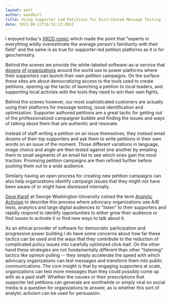 ```yaml
---
layout: post
author: woodhull
title: Using Supporter Led Petitions for Distributed Message Testing
date: 2021-08-12T16:52:13.891Z
---
```

I enjoyed today's [XKCD comic](https://xkcd.com/2501/) which made the point that "experts in everything wildly overestimate the average person's familiarity with their field" and the same is as true for supporter-led petition platforms as it is for geochemistry. 

Behind the scenes we provide the white-labeled software-as-a-service that [dozens](https://sign.moveon.org/) [of](https://you.38degrees.org.uk) [organizations](https://weact.campact.de/) around the world use to power platforms where their supporters can launch their own petition campaigns. On the surface these sites are about democratizing access to the tools used to create petitions, opening up the tactic of launching a petition to local leaders, and supporting local activists with the tools they need to win their own fights. 

Behind the scenes however, our most sophisticated customers are actually using their platforms for message testing, issue identification and optimization. Supporter authored petitions are a great tactic for getting out of the professionalized campaigner bubble and finding the issues and ways of talking about them that are authentic and resonate. 

Instead of staff writing a petition on an issue themselves, they instead email dozens of their top supporters and ask them to write petitions in their own words on an issue of the moment. Those different variations in language, image choice and angle are then tested against one another by emailing them to small segments of an email list to see which ones gain the most traction. Promising petition campaigns are then refined further before pushing them out to a wide audience. 

Similarly having an open process for creating new petition campaigns can also help organizations identify campaign issues that they might not have been aware of or might have dismissed internally. 

[Dave Karpf](https://twitter.com/davekarpf) at George Washington University coined the term [Analytic Activism](https://oxford.universitypressscholarship.com/view/10.1093/acprof:oso/9780190266127.001.0001/acprof-9780190266127) to describe this process where advocacy organizations use A/B tests, analytics and large digital audiences to "listen" to their supporters and rapidly respond to identify opportunities to either grow their audience or find issues to activate it or find new ways to talk about it. 

As an ethical provider of software for democratic participation and progressive power building I do have some concerns about how far these tactics can be used and the ways that they contribute to the reduction of complicated policy issues into carefully optimized click-bait. On the other hand these strategies are not fundamentally different than other "listening" tactics like opinion polling -- they simply accelerate the speed with which advocacy organizations can test messages and transform them into public communications. The core insight is that by engaging supporters at scale, organizations can test more messages than they could possibly come up with as a paid staff. Whether the causes or their prescriptions that supporter led petitions can generate are worthwhile or simply viral on social media is a question for organizations to answer, as is whether this sort of analytic activism can be used for persuasion. 



